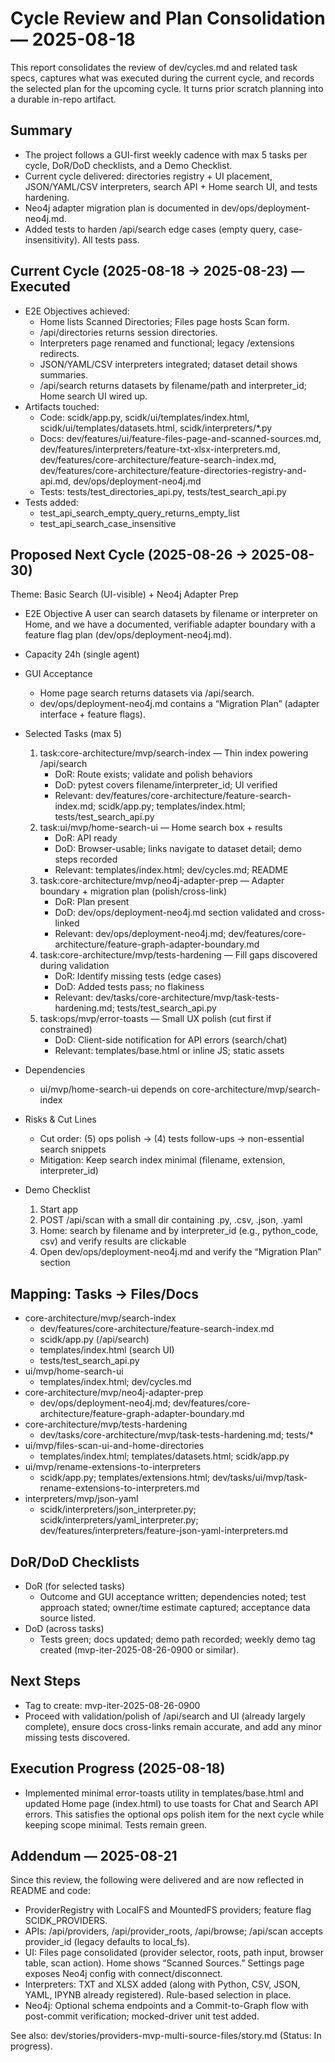 # Cycle Review and Plan Consolidation — 2025-08-18

This report consolidates the review of dev/cycles.md and related task specs, captures what was executed during the current cycle, and records the selected plan for the upcoming cycle. It turns prior scratch planning into a durable in-repo artifact.

## Summary
- The project follows a GUI-first weekly cadence with max 5 tasks per cycle, DoR/DoD checklists, and a Demo Checklist.
- Current cycle delivered: directories registry + UI placement, JSON/YAML/CSV interpreters, search API + Home search UI, and tests hardening.
- Neo4j adapter migration plan is documented in dev/ops/deployment-neo4j.md.
- Added tests to harden /api/search edge cases (empty query, case-insensitivity). All tests pass.

## Current Cycle (2025-08-18 → 2025-08-23) — Executed
- E2E Objectives achieved:
  - Home lists Scanned Directories; Files page hosts Scan form.
  - /api/directories returns session directories.
  - Interpreters page renamed and functional; legacy /extensions redirects.
  - JSON/YAML/CSV interpreters integrated; dataset detail shows summaries.
  - /api/search returns datasets by filename/path and interpreter_id; Home search UI wired up.
- Artifacts touched:
  - Code: scidk/app.py, scidk/ui/templates/index.html, scidk/ui/templates/datasets.html, scidk/interpreters/*.py
  - Docs: dev/features/ui/feature-files-page-and-scanned-sources.md, dev/features/interpreters/feature-txt-xlsx-interpreters.md, dev/features/core-architecture/feature-search-index.md, dev/features/core-architecture/feature-directories-registry-and-api.md, dev/ops/deployment-neo4j.md
  - Tests: tests/test_directories_api.py, tests/test_search_api.py
- Tests added:
  - test_api_search_empty_query_returns_empty_list
  - test_api_search_case_insensitive

## Proposed Next Cycle (2025-08-26 → 2025-08-30)
Theme: Basic Search (UI-visible) + Neo4j Adapter Prep

- E2E Objective
  A user can search datasets by filename or interpreter on Home, and we have a documented, verifiable adapter boundary with a feature flag plan (dev/ops/deployment-neo4j.md).

- Capacity
  24h (single agent)

- GUI Acceptance
  - Home page search returns datasets via /api/search.
  - dev/ops/deployment-neo4j.md contains a “Migration Plan” (adapter interface + feature flags).

- Selected Tasks (max 5)
  1) task:core-architecture/mvp/search-index — Thin index powering /api/search
     - DoR: Route exists; validate and polish behaviors
     - DoD: pytest covers filename/interpreter_id; UI verified
     - Relevant: dev/features/core-architecture/feature-search-index.md; scidk/app.py; templates/index.html; tests/test_search_api.py
  2) task:ui/mvp/home-search-ui — Home search box + results
     - DoR: API ready
     - DoD: Browser-usable; links navigate to dataset detail; demo steps recorded
     - Relevant: templates/index.html; dev/cycles.md; README
  3) task:core-architecture/mvp/neo4j-adapter-prep — Adapter boundary + migration plan (polish/cross-link)
     - DoR: Plan present
     - DoD: dev/ops/deployment-neo4j.md section validated and cross-linked
     - Relevant: dev/ops/deployment-neo4j.md; dev/features/core-architecture/feature-graph-adapter-boundary.md
  4) task:core-architecture/mvp/tests-hardening — Fill gaps discovered during validation
     - DoR: Identify missing tests (edge cases)
     - DoD: Added tests pass; no flakiness
     - Relevant: dev/tasks/core-architecture/mvp/task-tests-hardening.md; tests/test_search_api.py
  5) task:ops/mvp/error-toasts — Small UX polish (cut first if constrained)
     - DoD: Client-side notification for API errors (search/chat)
     - Relevant: templates/base.html or inline JS; static assets

- Dependencies
  - ui/mvp/home-search-ui depends on core-architecture/mvp/search-index

- Risks & Cut Lines
  - Cut order: (5) ops polish → (4) tests follow-ups → non-essential search snippets
  - Mitigation: Keep search index minimal (filename, extension, interpreter_id)

- Demo Checklist
  1) Start app
  2) POST /api/scan with a small dir containing .py, .csv, .json, .yaml
  3) Home: search by filename and by interpreter_id (e.g., python_code, csv) and verify results are clickable
  4) Open dev/ops/deployment-neo4j.md and verify the “Migration Plan” section

## Mapping: Tasks → Files/Docs
- core-architecture/mvp/search-index
  - dev/features/core-architecture/feature-search-index.md
  - scidk/app.py (/api/search)
  - templates/index.html (search UI)
  - tests/test_search_api.py
- ui/mvp/home-search-ui
  - templates/index.html; dev/cycles.md
- core-architecture/mvp/neo4j-adapter-prep
  - dev/ops/deployment-neo4j.md; dev/features/core-architecture/feature-graph-adapter-boundary.md
- core-architecture/mvp/tests-hardening
  - dev/tasks/core-architecture/mvp/task-tests-hardening.md; tests/*
- ui/mvp/files-scan-ui-and-home-directories
  - templates/index.html; templates/datasets.html; scidk/app.py
- ui/mvp/rename-extensions-to-interpreters
  - scidk/app.py; templates/extensions.html; dev/tasks/ui/mvp/task-rename-extensions-to-interpreters.md
- interpreters/mvp/json-yaml
  - scidk/interpreters/json_interpreter.py; scidk/interpreters/yaml_interpreter.py; dev/features/interpreters/feature-json-yaml-interpreters.md

## DoR/DoD Checklists
- DoR (for selected tasks)
  - Outcome and GUI acceptance written; dependencies noted; test approach stated; owner/time estimate captured; acceptance data source listed.
- DoD (across tasks)
  - Tests green; docs updated; demo path recorded; weekly demo tag created (mvp-iter-2025-08-26-0900 or similar).

## Next Steps
- Tag to create: mvp-iter-2025-08-26-0900
- Proceed with validation/polish of /api/search and UI (already largely complete), ensure docs cross-links remain accurate, and add any minor missing tests discovered.

## Execution Progress (2025-08-18)
- Implemented minimal error-toasts utility in templates/base.html and updated Home page (index.html) to use toasts for Chat and Search API errors. This satisfies the optional ops polish item for the next cycle while keeping scope minimal. Tests remain green.

## Addendum — 2025-08-21
Since this review, the following were delivered and are now reflected in README and code:
- ProviderRegistry with LocalFS and MountedFS providers; feature flag SCIDK_PROVIDERS.
- APIs: /api/providers, /api/provider_roots, /api/browse; /api/scan accepts provider_id (legacy defaults to local_fs).
- UI: Files page consolidated (provider selector, roots, path input, browser table, scan action). Home shows “Scanned Sources.” Settings page exposes Neo4j config with connect/disconnect.
- Interpreters: TXT and XLSX added (along with Python, CSV, JSON, YAML, IPYNB already registered). Rule-based selection in place.
- Neo4j: Optional schema endpoints and a Commit-to-Graph flow with post-commit verification; mocked-driver unit test added.

See also: dev/stories/providers-mvp-multi-source-files/story.md (Status: In progress).
